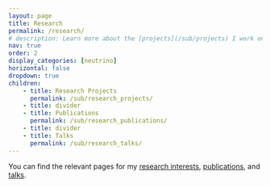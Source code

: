 ```yaml
---
layout: page
title: Research
permalink: /research/
# description: Learn more about the [projects](/sub/projects) I work on and my publications and talks here. 
nav: true
order: 2
display_categories: [neutrino]
horizontal: false
dropdown: true
children: 
    - title: Research Projects
      permalink: /sub/research_projects/
    - title: divider
    - title: Publications
      permalink: /sub/research_publications/
    - title: divider
    - title: Talks
      permalink: /sub/research_talks/
---
```


You can find the relevant pages for my [research interests](/sub/projects), [publications](/sub/publications/), and [talks](/sub/talks).